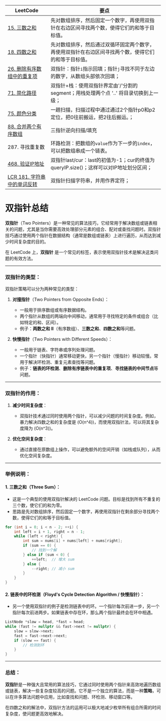|LeetCode|要点|
|------------------------|------------------------|
|[15. 三数之和][github-leetcode-0015]|先对数组排序，然后固定一个数字，再使用双指针在右边区间寻找两个数，使得它们的和等于目标值。|
|[18. 四数之和][github-leetcode-0018]|先对数组排序，然后通过双循环固定两个数字，再使用双指针在右边区间寻找两个数，使得它们的和等于目标值。|
|[26. 删除有序数组中的重复项][github-leetcode-0026]|双指针：指针`i`指示回填；指针`j`寻找不同于左边的数字，从数组头部依次回填；|
|[71. 简化路径][github-leetcode-0071]|双指针+栈：使用双指针界定由'/'分割的segment；用栈处理两个点 '..' 将目录切换到上一级；|
|[75. 颜色分类][github-leetcode-0075]|一趟扫描，扫描过程中通过通过2个指针p0和p2定位，把0往前搬运，把2往后搬运。；|
|[88. 合并两个有序数组][github-leetcode-0088]|三指针逆向扫描/填充|
|287. 寻找重复数|环路检测：把数组的`value`作为下一步的`index`，可以把数组串成一个链表。|
|[468. 验证IP地址][github-leetcode-0468]|双指针last/cur：last的初值为-1；cur的终值为queryIP.size()；这样可以对IP地址划分区间；|
|[LCR 181. 字符串中的单词反转][github-leetcode-LCR181]|双指针扫描字符串，并用作界定符；|

# 双指针总结
**双指针**（Two Pointers）是一种常见的算法技巧，它经常用于解决数组或链表相关的问题，尤其是当你需要高效处理部分元素的组合、配对或查找问题时。双指针技巧通过使用两个指针在数据结构（通常是数组或链表）上进行遍历，从而达到减少时间复杂度的目的。

在 LeetCode 上，**双指针** 是一个常见的标签，表示使用双指针技术是解决这类问题的有效方法。

---
### 双指针的类型：

双指针策略可以分为两种常见的类型：

1. **对撞指针**（Two Pointers from Opposite Ends）：
   - 一般用于排序数组或有序数据结构。
   - 两个指针从数组的两端向中间移动，通常用于寻找特定的条件或组合（比如特定的和、区间）。
   - 例子：**两数之和 II**（有序数组）、**三数之和**、**四数之和**等问题。

2. **快慢指针**（Two Pointers with Different Speeds）：
   - 一般用于链表、字符串或序列处理问题。
   - 一个指针（快指针）通常移动更快，另一个指针（慢指针）移动较慢。常用于解决环检测、重复元素查找等问题。
   - 例子：**链表的环检测**、**删除有序链表中的重复项**、**寻找链表的中间节点**等问题。

---
### 双指针的作用：

1. **减少时间复杂度**：
   - 双指针技术通过同时使用两个指针，可以减少问题的时间复杂度。例如，暴力解决四数之和的复杂度是 \(O(n^4)\)，而使用双指针法，可以将其复杂度降为 \(O(n^3)\)。
   
2. **优化空间复杂度**：
   - 通过直接在原数组上操作，可以避免额外的空间开销（如栈或队列），从而优化空间复杂度。

---
### 举例说明：

#### 1. **三数之和**（Three Sum）：
   - 这是一个典型的使用双指针解决的 LeetCode 问题。目标是找到所有不重复的三个数，使它们的和为零。
   - 思路是先对数组排序，然后固定一个数字，再使用双指针在剩余部分寻找两个数，使得它们的和等于目标值。

```cpp
for (int i = 0; i < n - 2; ++i) {
    int left = i + 1, right = n - 1;
    while (left < right) {
        int sum = nums[i] + nums[left] + nums[right];
        if (sum == 0) {
            // 找到一个解
        } else if (sum < 0) {
            ++left;  // 增大 sum
        } else {
            --right; // 减小 sum
        }
    }
}
```

#### 2. **链表中的环检测**（Floyd's Cycle Detection Algorithm / 快慢指针）：
   - 另一个使用双指针的例子是检测链表中的环。一个指针每次前进一步，另一个指针每次前进两步。如果链表中存在环，那么两个指针最终会在环中相遇。
```cpp
ListNode *slow = head, *fast = head;
while (fast != nullptr && fast->next != nullptr) {
    slow = slow->next;
    fast = fast->next->next;
    if (slow == fast) {
        // 检测到环
    }
}
```   
---
### 总结：
**双指针**是一种强大且常用的算法技巧，它通过同时使用两个指针来高效地遍历数组或链表，解决一些复杂度较高的问题。它不是一个独立的算法，而是一种**策略**，可以在许多算法问题中应用，比如查找和问题、环检测、移动窗口等。


在四数之和的解法中，双指针方法的运用可以极大地减少枚举所有组合所需的时间复杂度，使问题更高效地解决。


[github-leetcode-0015]: ../../0015.%203Sum/0015_threeSum.h
[github-leetcode-0018]: ../../0018.%204Sum/0018_fourSum.h
[github-leetcode-0071]: ../../0071.%20Simplify%20Path/0071_simplifyPath.h
[github-leetcode-0468]: ../../0468.%20Validate%20IP%20Address/0468_validIPAddress.h
[github-leetcode-LCR181]: ../../LCR181.%20Reverse%20Message/LCR181_reverseMessage.h
[github-leetcode-0088]: ../../0088.%20Merge%20Sorted%20Array/0088_merge.h
[github-leetcode-0026]: ../../0026.%20Remove%20Duplicates%20from%20Sorted%20Array/0026_removeDuplicates.h
[github-leetcode-0075]: ../../0075.%20Sort%20Colors/0075_sortColors.h
